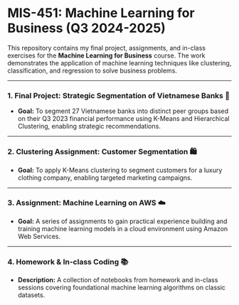 # MIS-451: Machine Learning for Business (Q3 2024-2025)

This repository contains my final project, assignments, and in-class exercises for the **Machine Learning for Business** course. The work demonstrates the application of machine learning techniques like clustering, classification, and regression to solve business problems.

---

### 1. Final Project: Strategic Segmentation of Vietnamese Banks 🏦

* **Goal:** To segment 27 Vietnamese banks into distinct peer groups based on their Q3 2023 financial performance using K-Means and Hierarchical Clustering, enabling strategic recommendations.

---

### 2. Clustering Assignment: Customer Segmentation 🛍️

* **Goal:** To apply K-Means clustering to segment customers for a luxury clothing company, enabling targeted marketing campaigns.

---

### 3. Assignment: Machine Learning on AWS ☁️

* **Goal:** A series of assignments to gain practical experience building and training machine learning models in a cloud environment using Amazon Web Services.

---

### 4. Homework & In-class Coding 📚

* **Description:** A collection of notebooks from homework and in-class sessions covering foundational machine learning algorithms on classic datasets.
